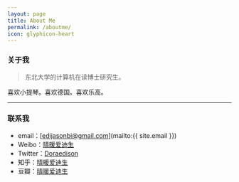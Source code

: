 ```yaml
---
layout: page
title: About Me
permalink: /aboutme/
icon: glyphicon-heart
---
```


### 关于我

> 东北大学的计算机在读博士研究生。

喜欢小提琴。喜欢德国。喜欢乐高。

---

### 联系我

* email：[edijasonbi@gmail.com](mailto:{{ site.email }})
* Weibo：[晴暖爱迪生](http://weibo.com/edijason)
* Twitter：[Doraedison](http://weibo.com/edijason)
* 知乎：[晴暖爱迪生](http://www.zhihu.com/people/edijason)
* 豆瓣：[晴暖爱迪生](http://www.douban.com/people/edijason/)

